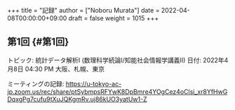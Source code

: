 +++
title = "記録"
author = ["Noboru Murata"]
date = 2022-04-08T00:00:00+09:00
draft = false
weight = 1015
+++

## 第1回 {#第1回}

トピック: 統計データ解析I (数理科学続論I/知能社会情報学講義II)
日付: 2022年4月8日 04:30 PM 大阪、札幌、東京

ミーティングの記録:
<https://u-tokyo-ac-jp.zoom.us/rec/share/ptSybmpsRFYwK8DpBmre4YOgCez4oClsi_xr8YfHwGDqxgPg7cufu9tXuJQKgmRv.uj86kUO3yatUw1-Z>